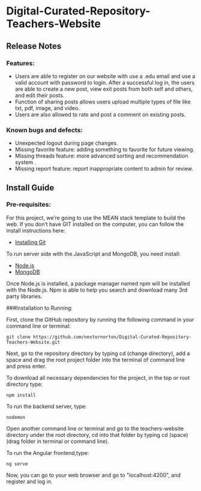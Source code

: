 # Digital-Curated-Repository-Teachers-Website


## Release Notes

### Features:

* Users are able to register on our website with use a .edu email and use a valid account with password to login. After a successful log in, the users are able to create a new post, view exit posts from both self and others, and edit their posts.
* Function of sharing posts allows users upload multiple types of file like txt, pdf, image, and video.
* Users are also allowed to rate and post a comment on existing posts. 
   
### Known bugs and defects:

* Unexpected logout during page changes.
* Missing favorite feature: adding something to favorite for future viewing.
* Missing threads feature: more advanced sorting and recommendation system .
* Missing report feature: report inappropriate content to admin for review.


## Install Guide  

### Pre-requisites:
 
For this project, we’re going to use the MEAN stack template to build the web.
If you don’t have GIT installed on the computer, you can follow the install instructions here:

* [Installing Git](https://git-scm.com/book/en/v2/Getting-Started-Installing-Git)

To run server side with the JavaScript and MongoDB, you need install:

* [Node.js](https://nodejs.org/)
* [MongoDB](https://www.mongodb.com/)

Once Node.js is installed, a package manager named npm will be installed with the Node.js. Npm is able to help you search and download many 3rd party libraries.
 
###Installation to Running:
 
First, clone the GitHub repository by running the following command in your command line or terminal:

```
git clone https://github.com/nestornorton/Digital-Curated-Repository-Teachers-Website.git
``` 

Next, go to the repository directory by typing 
cd (change directory), add a space and drag the root project folder into the terminal of command line and press enter.

To download all necessary dependencies for the project, in the top or root directory type:

```
npm install
```

To run the backend server, type:

``` 
nodemon  
```
Open another command line or terminal and go to the teachers-website directory under the root directory, cd into that folder by typing cd (space) (drag folder in terminal or command line).
 
To run the Angular frontend,type:

``` 
ng serve
```   
Now, you can go to your web browser and go to "localhost:4200", and register and log in.




